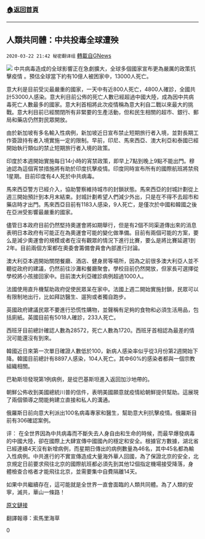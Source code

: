 ###  [:house:返回首頁](https://github.com/ourhimalayas/txt)
---

## 人類共同體：中共投毒全球遭殃
`2020-03-22 21:42 秘密翻译组` [轉載自GNews](https://gnews.org/zh-hant/149151/)

![](https://s3-ap-northeast-1.amazonaws.com/news.guo.offload.media/wp-content/uploads/2020/03/22213850/181CA680-B3D7-46E7-96F5-C1EE34937D4C.jpeg)
中共病毒造成的全球影響正在急劇擴大，全球多個國家宣布更為嚴厲的政策抗擊疫情 。預估全球當下約有10億人被困家中，13000人死亡。

意大利是目前受災最嚴重的國家，一天中有近800人死亡，4800人確診，全國共計53000人感染。意大利目前公佈的死亡人數已經超過中國大陸，成為因中共病毒死亡人數最多的國家。意大利首相將此次疫情稱為意大利自二戰以來最大的挑戰。意大利目前已經關閉所有非緊要的生產活動，但和民生相關的超市、銀行、郵局和藥店仍然對民眾開放。

由於新加坡有多名輸入性病例，新加坡近日宣布禁止短期旅行者入境，並對長期工作簽證持有者入境實施一定的限制。早前，印尼、馬來西亞、澳大利亞和泰國已經開始執行類似的禁止短期旅行者入境的政策。

印度於本週開始實施每日14小時的宵禁政策，即早上7點到晚上9點不能出門。穆迪認為這個宵禁措施將有助於印度抗擊疫情。印度同時宣布所有的國際航班將禁飛1星期。目前印度有4人死於中共病毒。

馬來西亞警方已經介入，協助警察維持城市的封鎖狀態。馬來西亞的封城計劃從上週三開始預計到本月末結束。封城計劃希望人們減少外出，只是在不得不去超市和藥店時才出門。馬來西亞目前有1183人感染，9人死亡，是僅次於中國和韓國之後在亞洲受影響最嚴重的國家。

儘管日本政府目前仍然堅持奧運會將如期舉行，但是有2個不同渠道傳出來的消息表明日本政府有可能正在為奧運會可能的變化做準備。目前有兩個可能的方案，要么是減少奧運會的規模或者在沒有觀眾的情況下進行比賽，要么是將比賽延遲1到2年。目前兩個方案都在奧委會籌備會員會內部進行討論。

澳大利亞本週開始關閉餐廳、酒店、健身房等場所，因為之前很多澳大利亞人並不聽從政府的建議，仍然前往沙灘和餐廳聚會。學校目前仍然開放，但家長可選擇從學校將小孩接回家中。目前澳大利亞確診病例超過1000人。

法國使用直升機幫助政府促使民眾呆在家中。法國上週二開始實施封鎖，民眾可以有限制地出行，比如拜訪醫生、遛狗或者獨自跑步。

英國政府建議民眾不要進行恐慌性購物，並聲稱有足夠的食物和必須生活用品，包括廁紙。英國目前有5018人確診，233人死亡。

西班牙目前總計確認人數為28572，死亡人數為1720。西班牙首相認為最差的情況可能還沒有到來。

韓國近日來第一次單日確證人數低於100，新病人感染率似乎從3月份第2週開始下降。韓國目前總計有8897人感染，104人死亡。其中60%的感染者都與一個宗教組織相關。

巴勒斯坦發現第1例病例，是從巴基斯坦進入返回加沙地帶的。

朝鮮公佈收到美國總統川普的信件，表明美國願意就疫情給朝鮮提供幫助。這展現了兩個領導之間能夠建立直接和私人的溝通。

俄羅斯日前向意大利派出100名病毒專家和醫生，幫助意大利抗擊疫情。俄羅斯目前有306確認案例。

评： 在全世界因為中共病毒而不斷失去人身自由和生命的時候，而最早爆發病毒的中國大陸，卻在國際上大肆宣傳中國國內的穩定和安全。根據官方數據，湖北省已經連續4天沒有新增病例，而星期日傳出的病例數量為46名，其中45名都為輸入性病例。中共進行的不實宣傳造成大量海外華人回國，為了保證北京的安全，北京規定日前要求飛往北京的國際航班都必須先到其他12個指定機場接受降落，身體檢查合格者才能飛往北京，並需要集中自費隔離14天。

如果中共繼續存在，這可能就是全世界一直會面臨的人類共同體。為了人類的安寧，滅共，華山一條路！

[原文鏈接](https://www.scmp.com/news/world/united-states-canada/article/3076295/coronavirus-nearly-one-billion-people-are-confined)

翻譯報導：索馬里海草

0
